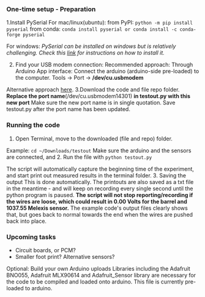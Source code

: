 ### One-time setup - Preparation
1.Install PySerial
  For mac/linux(ubuntu):
  from PyPI:
  `python -m pip install pyserial`
  from conda:
  `conda install pyserial
  or
  conda install -c conda-forge pyserial`

  For windows:
  _PySerial can be installed on windows but is relatively challenging. Check this [link](https://www.youtube.com/watch?v=Pf-cGzOQmXU) for instructions on how to install it._


2. Find your USB modem connection:
  Recommended approach:
  Through Arduino App interface:
  Connect the arduino (arduino-side pre-loaded) to the computer.
  Tools -> Port -> **/dev/cu.usbmodem**
  
  Alternative approach [here](https://www.mathworks.com/help/supportpkg/arduinoio/ug/find-arduino-port-on-windows-mac-and-linux.html).
3.Download the code and file repo folder.
**Replace the port name**(/dev/cu.usbmodem14301) **in testout.py with this new port**
  Make sure the new port name is in single quotation.
  Save testout.py after the port name has been updated.
  
### Running the code
  1. Open Terminal, move to the downloaded (file and repo) folder.
  
  Example: 
  `cd ~/Downloads/testout`
  Make sure the arduino and the sensors are connected, and 
  2. Run the file with 
  `python testout.py`
  
  The script will automatically capture the beginning time of the experiment, and start print out measured results in the terminal folder. 
  3. Saving the output
  This is done automatically. The printouts are also saved as a txt file in the meantime - and will keep on recording every single second until the python program is paused.
  **The script will not stop reporting/recording if the wires are loose, which could result in 0.00 Volts for the barrel and 1037.55 Melexis sensor.** The example code's output files clearly shows that, but goes back to normal towards the end when the wires are pushed back into place. 
  
### Upcoming tasks
  - Circuit boards, or PCM?
  - Smaller foot print? Alternative sensors?



Optional: Build your own Arduino uploads 
  Libraries including the Adafruit BNO055, Adafruit MLX90614 and Adafruit_Sensor library are necessary for the code to be compiled and loaded onto arduino. 
  This file is currently pre-loaded to arduino.
